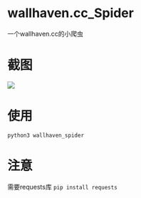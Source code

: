 # wallhaven.cc_Spider
一个wallhaven.cc的小爬虫
# 截图
![](https://i.imgur.com/esB7tyE.png)
# 使用
`python3 wallhaven_spider`

# 注意
需要requests库
`pip install requests`
